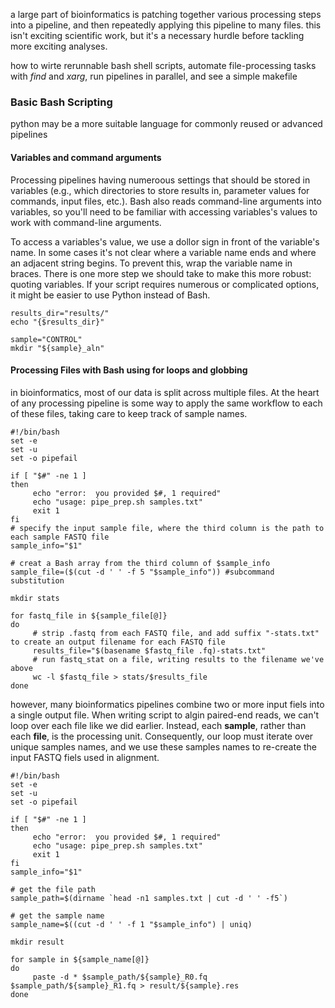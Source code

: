 a large part of bioinformatics is patching together various processing steps into a pipeline, and then repeatedly applying this pipeline to many files. this isn't exciting scientific work, but it's a necessary hurdle before tackling more exciting analyses.

how to wirte rerunnable bash shell scripts, automate file-processing tasks with *find* and *xarg*, run pipelines in parallel, and see a simple makefile

### Basic Bash Scripting
python may be a more suitable language for commonly reused or advanced pipelines

#### Variables and command arguments
Processing pipelines having numeroous settings that should be stored in variables (e.g., which directories to store results in, parameter values for commands, input files, etc.).  Bash also reads command-line arguments into variables, so you'll need to be familiar with accessing variables's values to work with command-line arguments.

To access a variables's value, we use a dollor sign in front of the variable's name. In some cases it's not clear where a variable name ends and where an adjacent string begins. To prevent this, wrap the variable name in braces. There is one more step we should take to make this more robust: quoting variables. If your script requires numerous or complicated options, it might be easier to use Python instead of Bash.
```
results_dir="results/"
echo "{$results_dir}"

sample="CONTROL"
mkdir "${sample}_aln"
```

#### Processing Files with Bash using for loops and globbing
in bioinformatics, most of our data is split across multiple files. At the heart of any processing pipeline is some way to apply the same workflow to each of these files, taking care to keep track of sample names.
```
#!/bin/bash
set -e
set -u
set -o pipefail

if [ "$#" -ne 1 ]
then
     echo "error:  you provided $#, 1 required"
     echo "usage: pipe_prep.sh samples.txt"
     exit 1
fi
# specify the input sample file, where the third column is the path to each sample FASTQ file
sample_info="$1"

# creat a Bash array from the third column of $sample_info
sample_file=($(cut -d ' ' -f 5 "$sample_info")) #subcommand substitution

mkdir stats

for fastq_file in ${sample_file[@]}
do
     # strip .fastq from each FASTQ file, and add suffix "-stats.txt" to create an output filename for each FASTQ file
     results_file="$(basename $fastq_file .fq)-stats.txt"
     # run fastq_stat on a file, writing results to the filename we've above
     wc -l $fastq_file > stats/$results_file
done
```
however, many bioinformatics pipelines combine two or more input fiels into a single output file. When writing script to algin paired-end reads, we can't loop over each file like we did earlier. Instead, each **sample**, rather than each **file**, is the processing unit. Consequently, our loop must iterate over unique samples names, and we use these samples names to re-create the input FASTQ fiels used in alignment.

```
#!/bin/bash
set -e
set -u
set -o pipefail

if [ "$#" -ne 1 ] 
then 
     echo "error:  you provided $#, 1 required"
     echo "usage: pipe_prep.sh samples.txt"
     exit 1
fi
sample_info="$1"

# get the file path
sample_path=$(dirname `head -n1 samples.txt | cut -d ' ' -f5`)

# get the sample name
sample_name=$((cut -d ' ' -f 1 "$sample_info") | uniq)

mkdir result

for sample in ${sample_name[@]}
do
     paste -d * $sample_path/${sample}_R0.fq $sample_path/${sample}_R1.fq > result/${sample}.res
done
```

